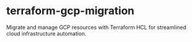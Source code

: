 # terraform-gcp-migration
Migrate and manage GCP resources with Terraform HCL for streamlined cloud infrastructure automation.
